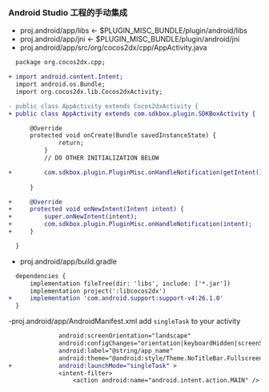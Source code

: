 ### Android Studio 工程的手动集成

- proj.android/app/libs <- $PLUGIN_MISC_BUNDLE/plugin/android/libs
- proj.android/app/jni  <- $PLUGIN_MISC_BUNDLE/plugin/android/jni
- proj.android/app/src/org/cocos2dx/cpp/AppActivity.java
```diff
  package org.cocos2dx.cpp;

+ import android.content.Intent;
  import android.os.Bundle;
  import org.cocos2dx.lib.Cocos2dxActivity;

- public class AppActivity extends Cocos2dxActivity {
+ public class AppActivity extends com.sdkbox.plugin.SDKBoxActivity {

      @Override
      protected void onCreate(Bundle savedInstanceState) {
              return;
          }
          // DO OTHER INITIALIZATION BELOW

+         com.sdkbox.plugin.PluginMisc.onHandleNotification(getIntent());
          
      }

+     @Override
+     protected void onNewIntent(Intent intent) {
+         super.onNewIntent(intent);
+         com.sdkbox.plugin.PluginMisc.onHandleNotification(intent);
+     }

  }


```
- proj.android/app/build.gradle
```diff
  dependencies {
      implementation fileTree(dir: 'libs', include: ['*.jar'])
      implementation project(':libcocos2dx')
+     implementation 'com.android.support:support-v4:26.1.0'
  }

```
-proj.android/app/AndroidManifest.xml
    add `singleTask` to your activity
```diff
              android:screenOrientation="landscape"
              android:configChanges="orientation|keyboardHidden|screenSize"
              android:label="@string/app_name"
              android:theme="@android:style/Theme.NoTitleBar.Fullscreen"
+             android:launchMode="singleTask" >
              <intent-filter>
                  <action android:name="android.intent.action.MAIN" />

```

